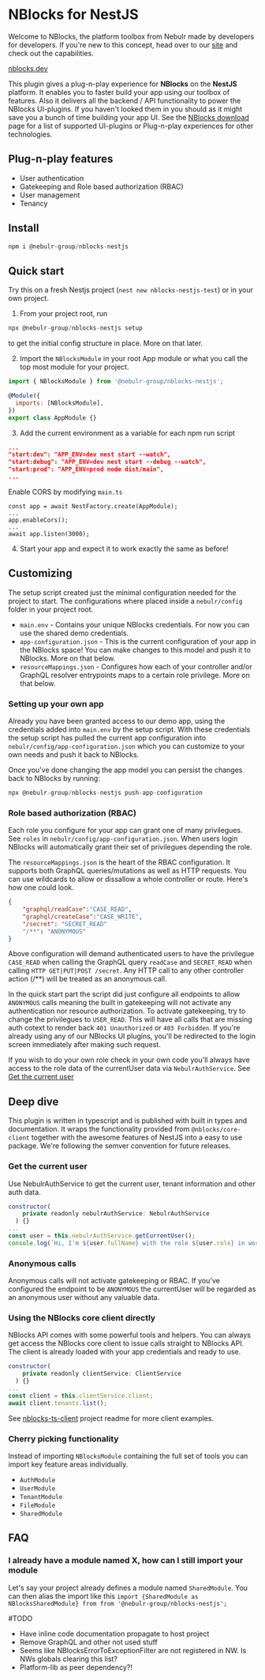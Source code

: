 # NBlocks for NestJS

Welcome to NBlocks, the platform toolbox from Nebulr made by developers for developers. If you're new to this concept, head over to our [site](https://nblocks.dev) and check out the capabilities.

[nblocks.dev](https://nblocks.dev)

This plugin gives a plug-n-play experience for **NBlocks** on the **NestJS** platform. It enables you to faster build your app using our toolbox of features. Also it delivers all the backend / API functionality to power the NBlocks UI-plugins. If you haven't looked them in you should as it might save you a bunch of time building your app UI. See the [NBlocks download](https://nblocks.dev/download) page for a list of supported UI-plugins or Plug-n-play experiences for other technologies.

## Plug-n-play features

- User authentication
- Gatekeeping and Role based authorization (RBAC)
- User management
- Tenancy

## Install

```javascript
npm i @nebulr-group/nblocks-nestjs
```

## Quick start
Try this on a fresh Nestjs project (`nest new nblocks-nestjs-test`) or in your own project.

1. From your project root, run

```javascript
npx @nebulr-group/nblocks-nestjs setup
```

to get the initial config structure in place. More on that later.

2. Import the `NBlocksModule` in your root App module or what you call the top most module for your project.

```javascript
import { NBlocksModule } from '@nebulr-group/nblocks-nestjs';

@Module({
  imports: [NBlocksModule],
})
export class AppModule {}
```

3. Add the current environment as a variable for each npm run script
```json
...
"start:dev": "APP_ENV=dev nest start --watch",
"start:debug": "APP_ENV=dev nest start --debug --watch",
"start:prod": "APP_ENV=prod node dist/main",
...
```

Enable CORS by modifying `main.ts`
```
const app = await NestFactory.create(AppModule);
...
app.enableCors();
...
await app.listen(3000);
```

4. Start your app and expect it to work exactly the same as before!

## Customizing

The setup script created just the minimal configuration needed for the project to start. The configurations where placed inside a `nebulr/config` folder in your project root.

- `main.env` - Contains your unique NBlocks credentials. For now you can use the shared demo credentials.
- `app-configuration.json` - This is the current configuration of your app in the NBlocks space! You can make changes to this model and push it to NBlocks. More on that below.
- `resourceMappings.json` - Configures how each of your controller and/or GraphQL resolver entrypoints maps to a certain role privilege. More on that below.

### Setting up your own app

Already you have been granted access to our demo app, using the credentials added into `main.env` by the setup script.
With these credentials the setup script has pulled the current app configuration into `nebulr/config/app-configuration.json` which you can customize to your own needs and push it back to NBlocks.

Once you've done changing the app model you can persist the changes back to NBlocks by running:

```javascript
npx @nebulr-group/nblocks-nestjs push-app-configuration
```

### Role based authorization (RBAC)

Each role you configure for your app can grant one of many privilegues. See `roles` in `nebulr/config/app-configuration.json`. When users login NBlocks will automatically grant their set of privilegues depending the role.

The `resourceMappings.json` is the heart of the RBAC configuration. It supports both GraphQL queries/mutations as well as HTTP requests. You can use wildcards to allow or dissallow a whole controller or route. Here's how one could look.

```json
{
    "graphql/readCase":"CASE_READ",
    "graphql/createCase":"CASE_WRITE",
    "/secret": "SECRET_READ"
    "/**": "ANONYMOUS"
}
```

Above configuration will demand authenticated users to have the privilegue `CASE_READ` when calling the GraphQL query `readCase` and `SECRET_READ` when calling `HTTP GET|PUT|POST /secret`. Any HTTP call to any other controller action (/\*\*) will be treated as an anonymous call.

In the quick start part the script did just configure all endpoints to allow `ANONYMOUS` calls meaning the built in gatekeeping will not activate any authentication nor resource authorization. To activate gatekeeping, try to change the privilegues to `USER_READ`. This will have all calls that are missing auth cotext to render back `401 Unauthorized` or `403 Forbidden`. If you're already using any of our NBlocks UI plugins, you'll be redirected to the login screen immediately after making such request.

If you wish to do your own role check in your own code you'll always have access to the role data of the currentUser data via `NebulrAuthService`. See [Get the current user](get-the-current-user)

## Deep dive

This plugin is written in typescript and is published with built in types and documentation. It wraps the functionality provided from `@nblocks/core-client` together with the awesome features of NestJS into a easy to use package. We're following the semver convention for future releases.

### Get the current user

Use NebulrAuthService to get the current user, tenant information and other auth data.

```javascript
constructor(
    private readonly nebulrAuthService: NebulrAuthService
  ) {}
...
const user = this.nebulrAuthService.getCurrentUser();
console.log(`Hi, I'm ${user.fullName} with the role ${user.role} in workspace ${user.tenant.name}`)
```

### Anonymous calls

Anonymous calls will not activate gatekeeping or RBAC.
If you've configured the endpoint to be `ANONYMOUS` the currentUser will be regarded as an anonymous user without any valuable data.

### Using the NBlocks core client directly

NBlocks API comes with some powerful tools and helpers. You can always get access the NBlocks core client to issue calls straight to NBlocks API. The client is already loaded with your app credentials and ready to use.

```javascript
constructor(
    private readonly clientService: ClientService
  ) {}
...
const client = this.clientService.client;
await client.tenants.list();
```

See [nblocks-ts-client](https://github.com/nebulr-group/nblocks-ts-client) project readme for more client examples.

### Cherry picking functionality

Instead of importing `NBlocksModule` containing the full set of tools you can import key feature areas individually.

- `AuthModule`
- `UserModule`
- `TenantModule`
- `FileModule`
- `SharedModule`

## FAQ

### I already have a module named X, how can I still import your module

Let's say your project already defines a module named `SharedModule`. You can then alias the import like this `import {SharedModule as NBlocksSharedModule} from from '@nebulr-group/nblocks-nestjs';`

#TODO

- Have inline code documentation propagate to host project
- Remove GraphQL and other not used stuff
- Seems like NBlocksErrorToExceptionFilter are not registered in NW. Is NWs globals clearing this list?
- Platform-lib as peer dependency?!
